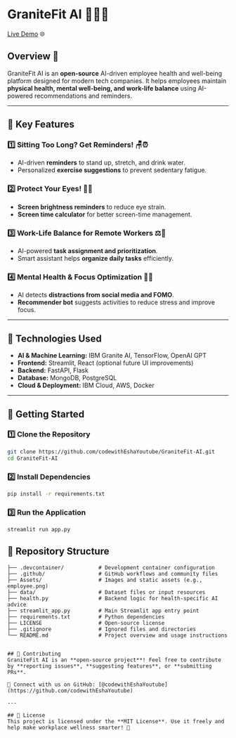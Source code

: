 # GraniteFit AI 🏋️‍♂️🤖

[Live Demo](https://granitefit-ai.streamlit.app/) 🌐  

## Overview 🚀
GraniteFit AI is an **open-source** AI-driven employee health and well-being platform designed for modern tech companies. It helps employees maintain **physical health, mental well-being, and work-life balance** using AI-powered recommendations and reminders.

---

## 🌟 Key Features

### 1️⃣ **Sitting Too Long? Get Reminders!** 🪑⏰
- AI-driven **reminders** to stand up, stretch, and drink water.
- Personalized **exercise suggestions** to prevent sedentary fatigue.

### 2️⃣ **Protect Your Eyes!** 👀💡
- **Screen brightness reminders** to reduce eye strain.
- **Screen time calculator** for better screen-time management.

### 3️⃣ **Work-Life Balance for Remote Workers** ⚖️🏡
- AI-powered **task assignment and prioritization**.
- Smart assistant helps **organize daily tasks** efficiently.

### 4️⃣ **Mental Health & Focus Optimization** 🧠💭
- AI detects **distractions from social media and FOMO**.
- **Recommender bot** suggests activities to reduce stress and improve focus.

---

## 🔧 Technologies Used
- **AI & Machine Learning:** IBM Granite AI, TensorFlow, OpenAI GPT
- **Frontend:** Streamlit, React (optional future UI improvements)
- **Backend:** FastAPI, Flask
- **Database:** MongoDB, PostgreSQL
- **Cloud & Deployment:** IBM Cloud, AWS, Docker

---

## 🚀 Getting Started
### 1️⃣ Clone the Repository
```bash
git clone https://github.com/codewithEshaYoutube/GraniteFit-AI.git
cd GraniteFit-AI
```
### 2️⃣ Install Dependencies
```bash
pip install -r requirements.txt
```
### 3️⃣ Run the Application
```bash
streamlit run app.py
```
## 📁 Repository Structure

```text
├── .devcontainer/           # Development container configuration
├── .github/                 # GitHub workflows and community files
├── Assets/                  # Images and static assets (e.g., employee.png)
├── data/                    # Dataset files or input resources
├── health.py                # Backend logic for health-specific AI advice
├── streamlit_app.py         # Main Streamlit app entry point
├── requirements.txt         # Python dependencies
├── LICENSE                  # Open-source license
├── .gitignore               # Ignored files and directories
└── README.md                # Project overview and usage instructions


## 🎯 Contributing
GraniteFit AI is an **open-source project**! Feel free to contribute by **reporting issues**, **suggesting features**, or **submitting PRs**.

📩 Connect with us on GitHub: [@codewithEshaYoutube](https://github.com/codewithEshaYoutube)

---

## 📜 License
This project is licensed under the **MIT License**. Use it freely and help make workplace wellness smarter! 🚀
